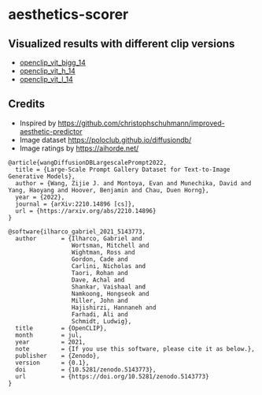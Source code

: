 # aesthetics-scorer

## Visualized results with different clip versions
* [openclip_vit_bigg_14](https://htmlpreview.github.io/?https://github.com/kenjiqq/aesthetics-scorer/blob/main/visualize/visualize-aesthetics_scorer_openclip_vit_bigg_14.html)
* [openclip_vit_h_14](https://htmlpreview.github.io/?https://github.com/kenjiqq/aesthetics-scorer/blob/main/visualize/visualize-aesthetics_scorer_openclip_vit_h_14.html)
* [openclip_vit_l_14](https://htmlpreview.github.io/?https://github.com/kenjiqq/aesthetics-scorer/blob/main/visualize/visualize-aesthetics_scorer_openclip_vit_l_14.html)

## Credits
* Inspired by https://github.com/christophschuhmann/improved-aesthetic-predictor
* Image dataset https://poloclub.github.io/diffusiondb/
* Image ratings by https://aihorde.net/

```
@article{wangDiffusionDBLargescalePrompt2022,
  title = {Large-Scale Prompt Gallery Dataset for Text-to-Image Generative Models},
  author = {Wang, Zijie J. and Montoya, Evan and Munechika, David and Yang, Haoyang and Hoover, Benjamin and Chau, Duen Horng},
  year = {2022},
  journal = {arXiv:2210.14896 [cs]},
  url = {https://arxiv.org/abs/2210.14896}
}
```
```
@software{ilharco_gabriel_2021_5143773,
  author       = {Ilharco, Gabriel and
                  Wortsman, Mitchell and
                  Wightman, Ross and
                  Gordon, Cade and
                  Carlini, Nicholas and
                  Taori, Rohan and
                  Dave, Achal and
                  Shankar, Vaishaal and
                  Namkoong, Hongseok and
                  Miller, John and
                  Hajishirzi, Hannaneh and
                  Farhadi, Ali and
                  Schmidt, Ludwig},
  title        = {OpenCLIP},
  month        = jul,
  year         = 2021,
  note         = {If you use this software, please cite it as below.},
  publisher    = {Zenodo},
  version      = {0.1},
  doi          = {10.5281/zenodo.5143773},
  url          = {https://doi.org/10.5281/zenodo.5143773}
}
```
